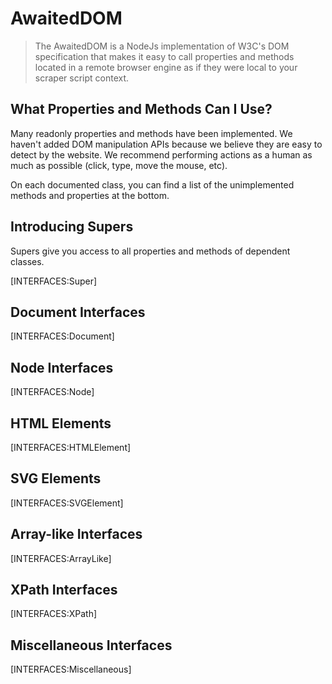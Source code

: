 # AwaitedDOM

> The AwaitedDOM is a NodeJs implementation of W3C's DOM specification that makes it easy to call properties and methods located in a remote browser engine as if they were local to your scraper script context.

## What Properties and Methods Can I Use?

Many readonly properties and methods have been implemented. We haven't added DOM manipulation APIs because we believe they are easy to detect by the website. We recommend performing actions as a human as much as possible (click, type, move the mouse, etc).

On each documented class, you can find a list of the unimplemented methods and properties at the bottom.

## Introducing Supers

Supers give you access to all properties and methods of dependent classes.

[INTERFACES:Super]

## Document Interfaces

[INTERFACES:Document]

## Node Interfaces

[INTERFACES:Node]

## HTML Elements

[INTERFACES:HTMLElement]

## SVG Elements

[INTERFACES:SVGElement]

## Array-like Interfaces

[INTERFACES:ArrayLike]

## XPath Interfaces

[INTERFACES:XPath]

## Miscellaneous Interfaces

[INTERFACES:Miscellaneous]
